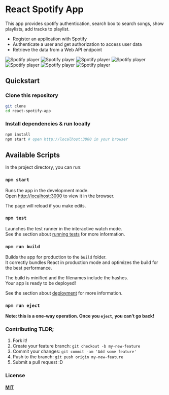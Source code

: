 # React Spotify App

This app provides spotify authentication, search box to search songs, show playlists, add tracks to playlist.

- Register an application with Spotify
- Authenticate a user and get authorization to access user data
- Retrieve the data from a Web API endpoint

![Spotify player](https://github.com/gouthamipeddiraju/react-spotify/blob/master/public/screens/1.png?raw=true)
![Spotify player](https://github.com/gouthamipeddiraju/react-spotify/blob/master/public/screens/2.png?raw=true)
![Spotify player](https://github.com/gouthamipeddiraju/react-spotify/blob/master/public/screens/3.png?raw=true)
![Spotify player](https://github.com/gouthamipeddiraju/react-spotify/blob/master/public/screens/4.png?raw=true)
![Spotify player](https://github.com/gouthamipeddiraju/react-spotify/blob/master/public/screens/5.png?raw=true)
![Spotify player](https://github.com/gouthamipeddiraju/react-spotify/blob/master/public/screens/6.png?raw=true)
![Spotify player](https://github.com/gouthamipeddiraju/react-spotify/blob/master/public/screens/7.png?raw=true)

## Quickstart

### Clone this repository

```sh
git clone
cd react-spotify-app
```

### Install dependencies & run locally

```sh
npm install
npm start # open http://localhost:3000 in your browser
```

## Available Scripts

In the project directory, you can run:

### `npm start`

Runs the app in the development mode.<br>
Open [http://localhost:3000](http://localhost:3000) to view it in the browser.

The page will reload if you make edits.

### `npm test`

Launches the test runner in the interactive watch mode.<br>
See the section about [running tests](https://facebook.github.io/create-react-app/docs/running-tests) for more information.

### `npm run build`

Builds the app for production to the `build` folder.<br>
It correctly bundles React in production mode and optimizes the build for the best performance.

The build is minified and the filenames include the hashes.<br>
Your app is ready to be deployed!

See the section about [deployment](https://facebook.github.io/create-react-app/docs/deployment) for more information.

### `npm run eject`

**Note: this is a one-way operation. Once you `eject`, you can’t go back!**

### Contributing TLDR;

1. Fork it!
1. Create your feature branch: `git checkout -b my-new-feature`
1. Commit your changes: `git commit -am 'Add some feature'`
1. Push to the branch: `git push origin my-new-feature`
1. Submit a pull request :D

### License

#### [MIT](./LICENSE)
